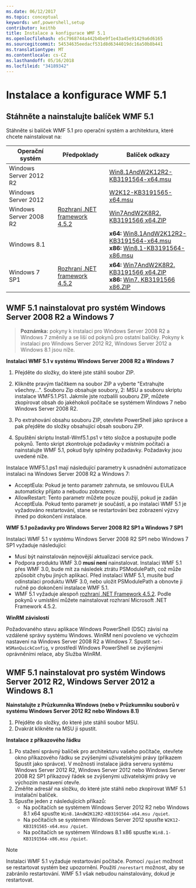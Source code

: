 ```yaml
---
ms.date: 06/12/2017
ms.topic: conceptual
keywords: wmf,powershell,setup
contributor: keithb
title: Instalace a konfigurace WMF 5.1
ms.openlocfilehash: e5c7968744a442b4be9f1e43a45e91429a6d6165
ms.sourcegitcommit: 54534635eedacf531d8d6344019dc16a50b8b441
ms.translationtype: MT
ms.contentlocale: cs-CZ
ms.lasthandoff: 05/16/2018
ms.locfileid: "34189342"
---
```

# <a name="install-and-configure-wmf-51"></a>Instalace a konfigurace WMF 5.1 #


## <a name="download-and-install-the-wmf-51-package"></a>Stáhněte a nainstalujte balíček WMF 5.1

Stáhněte si balíček WMF 5.1 pro operační systém a architektura, které chcete nainstalovat na:

| Operační systém       | Předpoklady           | Balíček odkazy                          |
|------------------------|-------------------------|----------------------------------------|
| Windows Server 2012 R2 |                         | [Win8.1AndW2K12R2-KB3191564-x64.msu][] |
| Windows Server 2012    |                         | [W2K12-KB3191565-x64.msu][]            |
| Windows Server 2008 R2 | [Rozhraní .NET framework 4.5.2][]| [Win7AndW2K8R2. KB3191566 x64.ZIP][]    |
| Windows 8.1            |                         | **x64:** [Win8.1AndW2K12R2-KB3191564-x64.msu][]</br>**x86:** [Win8.1-KB3191564-x86.msu][] |
| Windows 7 SP1          | [Rozhraní .NET framework 4.5.2][]| **x64:** [Win7AndW2K8R2. KB3191566 x64.ZIP][]</br>**x86:** [Win7. KB3191566 x86.ZIP][] |

[Rozhraní .NET framework 4.5.2]: https://www.microsoft.com/download/details.aspx?id=42642
[W2K12-KB3191565-x64.msu]: https://go.microsoft.com/fwlink/?linkid=839513
[Win7. KB3191566 x86.ZIP]: https://go.microsoft.com/fwlink/?linkid=839522
[Win7AndW2K8R2. KB3191566 x64.ZIP]: https://go.microsoft.com/fwlink/?linkid=839523
[Win8.1-KB3191564-x86.msu]: https://go.microsoft.com/fwlink/?linkid=839521
[Win8.1AndW2K12R2-KB3191564-x64.msu]: https://go.microsoft.com/fwlink/?linkid=839516

## <a name="install-wmf-51-for-windows-server-2008-r2-and-windows-7"></a>WMF 5.1 nainstalovat pro systém Windows Server 2008 R2 a Windows 7

> **Poznámka:** pokyny k instalaci pro Windows Server 2008 R2 a Windows 7 změnily a se liší od pokynů pro ostatní balíčky. Pokyny k instalaci pro Windows Server 2012 R2, Windows Server 2012 a Windows 8.1 jsou níže.

**Instalaci WMF 5.1 v systému Windows Server 2008 R2 a Windows 7**

1. Přejděte do složky, do které jste stáhli soubor ZIP.

2. Klikněte pravým tlačítkem na soubor ZIP a vyberte "Extrahujte všechny...". Souboru Zip obsahuje soubory, 2: MSU a souboru skriptu instalace WMF5.1.PS1.
Jakmile jste rozbalili souboru ZIP, můžete zkopírovat obsah do jakéhokoli počítače se systémem Windows 7 nebo Windows Server 2008 R2.

3. Po extrahování obsahu souboru ZIP, otevřete PowerShell jako správce a pak přejděte do složky obsahující obsah souboru ZIP.

4. Spuštění skriptu Install-Wmf5.1.ps1 v této složce a postupujte podle pokynů. Tento skript zkontroluje požadavky v místním počítači a nainstalujte WMF 5.1, pokud byly splněny požadavky. Požadavky jsou uvedené níže.

Instalace WMF5.1.ps1 mají následující parametry k usnadnění automatizace instalaci na Windows Server 2008 R2 a Windows 7:

- AcceptEula: Pokud je tento parametr zahrnuta, se smlouvou EULA automaticky přijato a nebudou zobrazeny.
- AllowRestart: Tento parametr můžete pouze použijí, pokud je zadán AcceptEula. Pokud tento parametr je součástí, a po instalaci WMF 5.1 je vyžadováno restartování, stane se restartování bez zobrazení výzvy ihned po dokončení instalace.

**WMF 5.1 požadavky pro Windows Server 2008 R2 SP1 a Windows 7 SP1**

Instalaci WMF 5.1 v systému Windows Server 2008 R2 SP1 nebo Windows 7 SP1 vyžaduje následující:
- Musí být nainstalován nejnovější aktualizaci service pack.
- Podpora produktu WMF 3.0 **musí není** nainstalovat. Instalaci WMF 5.1 přes WMF 3.0, bude mít za následek ztrátu PSModulePath, což může způsobit chybu jiných aplikací. Před instalací WMF 5.1, musíte buď odinstalaci produktu WMF 3.0, nebo uložit PSModulePath a obnovte ji ručně po dokončení instalace WMF 5.1.
- WMF 5.1 vyžaduje alespoň [rozhraní .NET Framework 4.5.2](https://www.microsoft.com/en-ca/download/details.aspx?id=42642).
Podle pokynů v umístění můžete nainstalovat rozhraní Microsoft .NET Framework 4.5.2.

**WinRM závislostí**

Požadovaného stavu aplikace Windows PowerShell (DSC) závisí na vzdálené správy systému Windows.
WinRM není povoleno ve výchozím nastavení na Windows Server 2008 R2 a Windows 7.
Spustit `Set-WSManQuickConfig`, v prostředí Windows PowerShell se zvýšenými oprávněními relace, aby Služba WinRM.


## <a name="install-wmf-51-for-windows-server-2012-r2-windows-server-2012-and-windows-81"></a>WMF 5.1 nainstalovat pro systém Windows Server 2012 R2, Windows Server 2012 a Windows 8.1
**Nainstalujte z Průzkumníka Windows (nebo v Průzkumníku souborů v systému Windows Server 2012 R2 nebo Windows 8.1)**

1. Přejděte do složky, do které jste stáhli soubor MSU.
2. Dvakrát klikněte na MSU ji spustit.

**Instalace z příkazového řádku**

1. Po stažení správný balíček pro architekturu vašeho počítače, otevřete okno příkazového řádku se zvýšenými uživatelskými právy (příkazem Spustit jako správce). V možnosti instalace jádra serveru systému Windows Server 2012 R2, Windows Server 2012 nebo Windows Server 2008 R2 SP1 příkazový řádek se zvýšenými uživatelskými právy ve výchozím nastavení otevře.
2. Změňte adresář na složku, do které jste stáhli nebo zkopírovat WMF 5.1 instalační balíček.
3. Spusťte jeden z následujících příkazů:
   - Na počítačích se systémem Windows Server 2012 R2 nebo Windows 8.1 x64 spusťte `Win8.1AndW2K12R2-KB3191564-x64.msu /quiet`.
   - Na počítačích se systémem Windows Server 2012 spusťte `W2K12-KB3191565-x64.msu /quiet`.
   - Na počítačích se systémem Windows 8.1 x86 spusťte `Win8.1-KB3191564-x86.msu /quiet`.

> [!NOTE]
> Instalaci WMF 5.1 vyžaduje restartování počítače. Pomocí `/quiet` možnost se restartovat systém bez upozornění.
> Použití `/norestart` možnost, aby se zabránilo restartování. WMF 5.1 však nebudou nainstalovány, dokud je restartovat.
